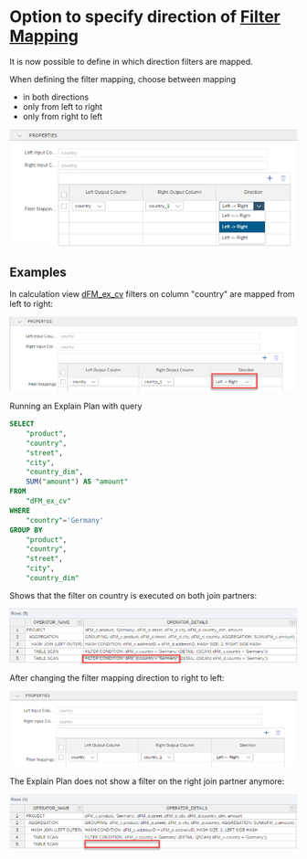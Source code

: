 # Option to specify direction of [Filter Mapping](https://help.sap.com/docs/HANA_CLOUD_DATABASE/d625b46ef0b445abb2c2fd9ba008c265/997ec7b767794160a373894ee96a365f.html)

It is now possible to define in which direction filters are mapped. 

When defining the filter mapping, choose between mapping

- in both directions
- only from left to right
- only from right to left


![direction for filter mapping](./screenshots/directionForFilterMapping.png)


## Examples

In calculation view [dFM_ex_cv](./dFM_ex_cv.hdbcalculationview) filters on column "country" are mapped from left to right:

![map filter left to right](./screenshots/setLeftToRight.png)

Running an Explain Plan with query

```SQL
SELECT
	"product",
	"country",
	"street",
	"city",
	"country_dim",
	SUM("amount") AS "amount"
FROM 
	"dFM_ex_cv"
WHERE
	"country"='Germany'
GROUP BY 
	"product", 
	"country", 
	"street", 
	"city", 
	"country_dim"
```
Shows that the filter on country is executed on both join partners:

![Explain Plan shows filter on both partners](./screenshots/leftToRightSetting.png)

After changing the filter mapping direction to right to left:

![map filter right to left](./screenshots/setRightToLeft.png)

The Explain Plan does not show a filter on the right join partner anymore:

![Explain Plan shows no filter mapping](./screenshots/rightToLeftSetting.png)
